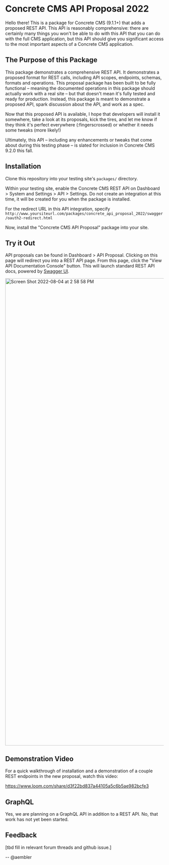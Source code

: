 # Concrete CMS API Proposal 2022

Hello there! This is a package for Concrete CMS (9.1.1+) that adds a proposed REST API. This API is reasonably comprehensive: there are certainly many things you won't be able to do with this API that you can do with the full CMS application, but this API should give you significant access to the most important aspects of a Concrete CMS application.

## The Purpose of this Package

This package demonstrates a comprehensive REST API. It demonstrates a proposed format for REST calls, including API scopes, endpoints, schemas, formats and operations. This proposal package has been built to be fully functional – meaning the documented operations in this package should actually work with a real site – but that doesn't mean it's fully tested and ready for production. Instead, this package is meant to demonstrate a proposed API, spark discussion about the API, and work as a spec.

Now that this proposed API is available, I hope that developers will install it somewhere, take a look at its proposals, kick the tires, and let me know if they think it's perfect everywhere (:fingerscrossed) or whether it needs some tweaks (more likely!)

Ultimately, this API – including any enhancements or tweaks that come about during this testing phase – is slated for inclusion in Concrete CMS 9.2.0 this fall.

## Installation

Clone this repository into your testing site's `packages/` directory.

Within your testing site, enable the Concrete CMS REST API on Dashboard > System and Settings > API > Settings. Do not create an integration at this time, it will be created for you when the package is installed.

For the redirect URL in this API integration, specify `http://www.yoursiteurl.com/packages/concrete_api_proposal_2022/swagger/oauth2-redirect.html`

Now, install the "Concrete CMS API Proposal" package into your site.

## Try it Out

API proposals can be found in Dashboard > API Proposal. Clicking on this page will redirect you into a REST API page. From this page, click the "View API Documentation Console" button. This will launch standard REST API docs, powered by [Swagger UI](https://swagger.io/tools/swagger-ui/).

<img width="1484" alt="Screen Shot 2022-08-04 at 2 58 58 PM" src="https://user-images.githubusercontent.com/527809/182960023-a31e1fe7-2f0c-4311-a44a-c7bfefb59dde.png">

## Demonstration Video

For a quick walkthrough of installation and a demonstration of a couple REST endpoints in the new proposal, watch this video:

https://www.loom.com/share/d3f22bd837a44105a5c6b5ae982bcfe3

## GraphQL

Yes, we are planning on a GraphQL API in addition to a REST API. No, that work has not yet been started. 

## Feedback

[tbd fill in relevant forum threads and github issue.]

--
@aembler
